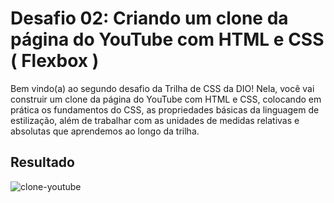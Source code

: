 # Desafio 02: Criando um clone da página do YouTube com HTML e CSS ( Flexbox )
Bem vindo(a) ao segundo desafio da Trilha de CSS da DIO! Nela, você vai construir um clone da página do YouTube com HTML e CSS, colocando em prática os fundamentos do CSS,
as propriedades básicas da linguagem de estilização, além de trabalhar com as unidades de medidas relativas e absolutas que aprendemos ao longo da trilha.

## Resultado
![clone-youtube](https://github.com/LinusWeb/trilha-css-desafio-02/assets/20049294/1423bcf9-ddc6-4d1c-b4d5-ccee579e366f)

